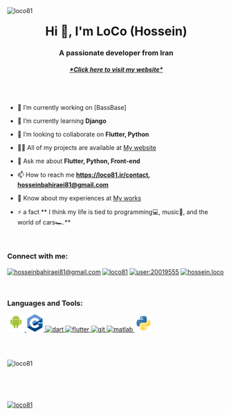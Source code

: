 <img align="left" src="https://komarev.com/ghpvc/?username=loco81&label=Profile%20views&color=b40eaf&style=flat" alt="loco81" />
<h1 align="center"> Hi 👋, I'm LoCo (Hossein) </h1>
<h3 align="center">A passionate developer from Iran</h3>
<h5 align="center"><a href="https://loco81.ir">*Click here to visit my website*</a></h5>
<br>

<br>

- 🔭 I’m currently working on [BassBase]

- 🌱 I’m currently learning **Django**

- 👯 I’m looking to collaborate on **Flutter, Python**

- 👨‍💻 All of my projects are available at [My website](https://loco81.ir)

- 💬 Ask me about **Flutter, Python, Front-end**

- 📫 How to reach me **https://loco81.ir/contact, hosseinbahiraei81@gmail.com**

- 📄 Know about my experiences at [My works](https://loco81.ir/skills)

- ⚡ a fact ** I think my life is tied to programming💻, music🎵, and the world of cars🏎️.**
<br>

<h3 align="left">Connect with me:</h3>
<p align="left">
<a href="mailto:hosseinbahiraei81@gmail.com?subject=Hi LoCo&body=I emailed you to tell you that..." target="blank"><img align="center" src="https://upload.wikimedia.org/wikipedia/commons/7/7e/Gmail_icon_%282020%29.svg" alt="hosseinbahiraei81@gmail.com" height="25" width="35" /></a>
<a href="https://linkedin.com/in/loco81" target="blank"><img align="center" src="https://raw.githubusercontent.com/rahuldkjain/github-profile-readme-generator/master/src/images/icons/Social/linked-in-alt.svg" alt="loco81" height="30" width="40" /></a>
<a href="https://stackoverflow.com/users/20019555" target="blank"><img align="center" src="https://raw.githubusercontent.com/rahuldkjain/github-profile-readme-generator/master/src/images/icons/Social/stack-overflow.svg" alt="user:20019555" height="30" width="40" /></a>
<a href="https://instagram.com/hossein.loco" target="blank"><img align="center" src="https://raw.githubusercontent.com/rahuldkjain/github-profile-readme-generator/master/src/images/icons/Social/instagram.svg" alt="hossein.loco" height="30" width="40" /></a>
</p>
<br>

<h3 align="left">Languages and Tools:</h3>
<p align="left"> <a href="https://developer.android.com" target="_blank" rel="noreferrer"> <img src="https://raw.githubusercontent.com/devicons/devicon/master/icons/android/android-original-wordmark.svg" alt="android" width="40" height="40"/> </a> <a href="https://www.w3schools.com/cpp/" target="_blank" rel="noreferrer"> <img src="https://raw.githubusercontent.com/devicons/devicon/master/icons/cplusplus/cplusplus-original.svg" alt="cplusplus" width="40" height="40"/> </a> <a href="https://dart.dev" target="_blank" rel="noreferrer"> <img src="https://www.vectorlogo.zone/logos/dartlang/dartlang-icon.svg" alt="dart" width="40" height="40"/> </a> <a href="https://flutter.dev" target="_blank" rel="noreferrer"> <img src="https://www.vectorlogo.zone/logos/flutterio/flutterio-icon.svg" alt="flutter" width="40" height="40"/> </a> <a href="https://git-scm.com/" target="_blank" rel="noreferrer"> <img src="https://www.vectorlogo.zone/logos/git-scm/git-scm-icon.svg" alt="git" width="40" height="40"/> </a> <a href="https://www.mathworks.com/" target="_blank" rel="noreferrer"> <img src="https://upload.wikimedia.org/wikipedia/commons/2/21/Matlab_Logo.png" alt="matlab" width="40" height="40"/> </a> <a href="https://www.python.org" target="_blank" rel="noreferrer"> <img src="https://raw.githubusercontent.com/devicons/devicon/master/icons/python/python-original.svg" alt="python" width="40" height="40"/> </a> </p>
<br>
<br>

<!-- <p>&nbsp;<img align="center" src="https://github-readme-stats.vercel.app/api?username=loco81&show_icons=true&theme=onedark&locale=en" alt="loco81" /></p> -->

<p><img align="left" src="https://github-readme-stats.vercel.app/api/top-langs?username=loco81&show_icons=true&theme=onedark&locale=en&layout=compact" alt="loco81" /></p>
<br>
<p> <br>  <br> </p>

<p align="left"> <a href="https://github.com/ryo-ma/github-profile-trophy"><img src="https://github-profile-trophy.vercel.app/?username=loco81" alt="loco81" /></a> </p>
